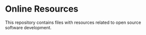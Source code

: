 # Online Resources
This repository contains files with resources related to open
source software development. 
